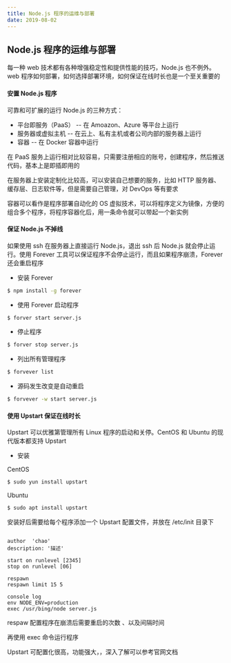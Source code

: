 ```yaml
---
title: Node.js 程序的运维与部署
date: 2019-08-02
---
```





## Node.js 程序的运维与部署




每一种 web 技术都有各种增强稳定性和提供性能的技巧，Node.js 也不例外。web 程序如何部署，如何选择部署环境，如何保证在线时长也是一个至关重要的




#### 安置 Node.js 程序

可靠和可扩展的运行 Node.js 的三种方式：
- 平台即服务（PaaS） -- 在 Amoazon、Azure 等平台上运行
- 服务器或虚拟主机 -- 在云上、私有主机或者公司内部的服务器上运行
- 容器 -- 在 Docker 容器中运行

在 PaaS 服务上运行相对比较容易，只需要注册相应的账号，创建程序，然后推送代码，基本上是即插即用的

在服务器上安装定制化比较高，可以安装自己想要的服务，比如 HTTP 服务器、缓存层、日志软件等，但是需要自己管理，对 DevOps 等有要求

容器可以看作是程序部署自动化的 OS 虚拟技术，可以将程序定义为镜像，方便的组合多个程序，将程序容器化后，用一条命令就可以带起一个新实例



#### 保证 Node.js 不掉线

如果使用 ssh 在服务器上直接运行 Node.js，退出 ssh 后 Node.js 就会停止运行。使用 Forever 工具可以保证程序不会停止运行，而且如果程序崩溃，Forever 还会重启程序

- 安装 Forever

```bash
$ npm install -g forever
```

- 使用 Forever 启动程序
```bash
$ forver start server.js
```

- 停止程序
```bash
$ forver stop server.js
```

- 列出所有管理程序
```bash
$ forvever list
```

- 源码发生改变是自动重启
```bash
$ forvever -w start server.js
```




#### 使用 Upstart 保证在线时长

Upstart 可以优雅第管理所有 Linux 程序的启动和关停。CentOS 和 Ubuntu 的现代版本都支持 Upstart

- 安装

CentOS
```bash
$ sudo yun install upstart
```

Ubuntu
```bash
$ sudo apt install upstart
```

安装好后需要给每个程序添加一个 Upstart 配置文件，并放在 /etc/init 目录下

```

author  'chao'
description: '描述'

start on runlevel [2345]
stop on runlevel [06]

respawn
respawn limit 15 5

console log
env NODE_ENV=production
exec /usr/bing/node server.js

```

respaw 配置程序在崩溃后需要重启的次数
、以及间隔时间

再使用 exec 命令运行程序

Upstart 可配置化很高，功能强大，，深入了解可以参考官网文档








